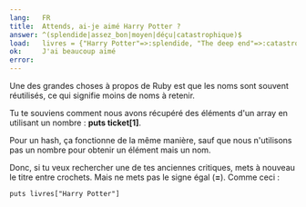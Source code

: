 ```yaml
---
lang:   FR
title:  Attends, ai-je aimé Harry Potter ?
answer: ^(splendide|assez_bon|moyen|déçu|catastrophique)$
load:   livres = {"Harry Potter"=>:splendide, "The deep end"=>:catastrophique, "Living colors"=>:moyen}
ok:     J'ai beaucoup aimé
error:
---
```


Une des grandes choses à propos de Ruby est que les noms sont souvent réutilisés, ce qui signifie moins de noms à retenir.

Tu te souviens comment nous avons récupéré des éléments d'un array en utilisant un nombre :
__puts ticket[1]__.

Pour un hash, ça fonctionne de la même manière, sauf que nous n'utilisons pas un nombre pour obtenir un élément mais un nom.

Donc, si tu veux rechercher une de tes anciennes critiques, mets à nouveau le titre entre crochets. Mais ne mets pas le signe égal (__=__).
Comme ceci :

    puts livres["Harry Potter"]
